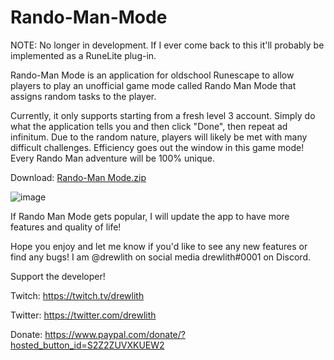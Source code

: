 # Rando-Man-Mode
NOTE: No longer in development. If I ever come back to this it'll probably be implemented as a RuneLite plug-in.

Rando-Man Mode is an application for oldschool Runescape to allow players to play an unofficial game mode called Rando Man Mode that assigns random tasks to the player.

Currently, it only supports starting from a fresh level 3 account. Simply do what the application tells you and then click "Done", then repeat ad infinitum. Due to the random nature, players will likely be met with many difficult challenges. Efficiency goes out the window in this game mode! Every Rando Man adventure will be 100% unique.

Download: [Rando-Man Mode.zip](https://github.com/drewlith/Rando-Man-Mode/files/8544223/Rando-Man.Mode.zip)

![image](https://user-images.githubusercontent.com/74074951/164861210-822174c5-fb9a-4b24-bac2-4762153251b3.png)

If Rando Man Mode gets popular, I will update the app to have more features and quality of life!

Hope you enjoy and let me know if you'd like to see any new features or find any bugs! I am @drewlith on social media drewlith#0001 on Discord.

Support the developer!

Twitch: https://twitch.tv/drewlith

Twitter: https://twitter.com/drewlith

Donate: https://www.paypal.com/donate/?hosted_button_id=S2Z2ZUVXKUEW2
